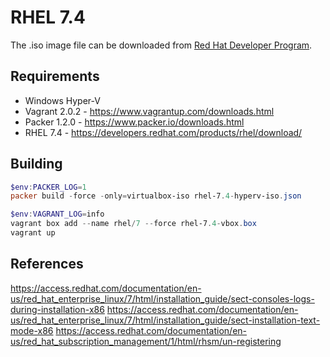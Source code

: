 # RHEL 7.4

The .iso image file can be downloaded from [Red Hat Developer Program](https://developers.redhat.com/products/rhel/download/).
## Requirements
* Windows Hyper-V
* Vagrant 2.0.2 - https://www.vagrantup.com/downloads.html
* Packer 1.2.0 - https://www.packer.io/downloads.html
* RHEL 7.4 - https://developers.redhat.com/products/rhel/download/


## Building
```powershell
$env:PACKER_LOG=1
packer build -force -only=virtualbox-iso rhel-7.4-hyperv-iso.json
```

```powershell
$env:VAGRANT_LOG=info
vagrant box add --name rhel/7 --force rhel-7.4-vbox.box
vagrant up
```

## References
https://access.redhat.com/documentation/en-us/red_hat_enterprise_linux/7/html/installation_guide/sect-consoles-logs-during-installation-x86
https://access.redhat.com/documentation/en-us/red_hat_enterprise_linux/7/html/installation_guide/sect-installation-text-mode-x86
https://access.redhat.com/documentation/en-us/red_hat_subscription_management/1/html/rhsm/un-registering
